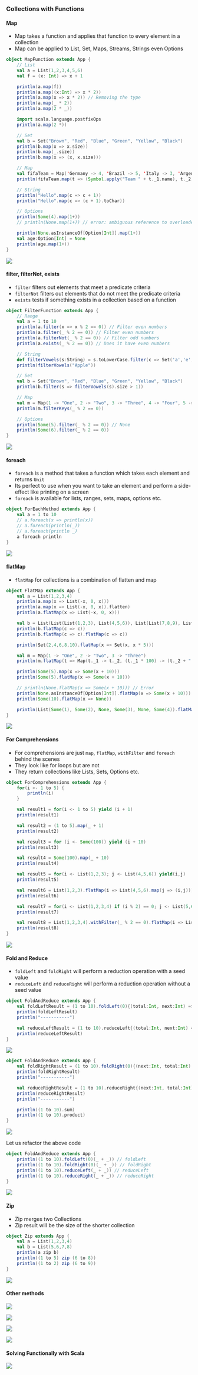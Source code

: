 ### Collections with Functions

#### Map

* Map takes a function and applies that function to every element in a collection
* Map can be applied to List, Set, Maps, Streams, Strings even Options

```scala
object MapFunction extends App {
    // List
    val a = List(1,2,3,4,5,6)
    val f = (x: Int) => x + 1

    println(a.map(f))
    println(a.map((x:Int) => x * 2))
    println(a.map(x => x * 2)) // Removing the type
    println(a.map(_ * 2))
    println(a.map(2 * _))

    import scala.language.postfixOps
    println(a.map(2 *))

    // Set
    val b = Set("Brown", "Red", "Blue", "Green", "Yellow", "Black")
    println(b.map(x => x.size))
    println(b.map(_.size))
    println(b.map(x => (x, x.size)))

    // Map
    val fifaTeam = Map('Germany -> 4, 'Brazil -> 5, 'Italy -> 3, 'Argentina -> 2)
    println(fifaTeam.map(t => (Symbol.apply("Team " + t._1.name), t._2)))

    // String
    println("Hello".map(c => c + 1))
    println("Hello".map(c => (c + 1).toChar))

    // Options
    println(Some(4).map(1+))
    // println(None.map(1+)) // error: ambiguous reference to overloaded definition // match expected type Nothing => ?

    println(None.asInstanceOf[Option[Int]].map(1+))
    val age:Option[Int] = None
    println(age.map(1+))
}
```

![](/assets/Map_Function.png)

#### filter, filterNot, exists

* `filter` filters out elements that meet a predicate criteria
* `filterNot` filters out elements that do not meet the predicate criteria
* `exists` tests if something exists in a collection based on a function

```scala
object FilterFunction extends App {
    // Range
    val a = 1 to 10
    println(a.filter(x => x % 2 == 0)) // Filter even numbers
    println(a.filter(_ % 2 == 0)) // Filter even numbers
    println(a.filterNot(_ % 2 == 0)) // Filter odd numbers
    println(a.exists(_ % 2 == 0)) // Does it have even numbers

    // String
    def filterVowels(s:String) = s.toLowerCase.filter(c => Set('a','e','i','o','u').contains(c))
    println(filterVowels("Apple"))

    // Set
    val b = Set("Brown", "Red", "Blue", "Green", "Yellow", "Black")
    println(b.filter(s => filterVowels(s).size > 1))

    // Map
    val m = Map(1 -> "One", 2 -> "Two", 3 -> "Three", 4 -> "Four", 5 -> "Five")
    println(m.filterKeys(_ % 2 == 0))

    // Options
    println(Some(5).filter(_ % 2 == 0)) // None
    println(Some(6).filter(_ % 2 == 0))
}
```

![](/assets/Filter_Function.png)

#### foreach

* `foreach` is a method that takes a function which takes each element and returns `Unit`
* Its perfect to use when you want to take an element and perform a side-effect like printing on a screen
* `foreach` is available for lists, ranges, sets, maps, options etc.

```scala
object ForEachMethod extends App {
    val a = 1 to 10
    // a.foreach(x => println(x))
    // a.foreach(println(_))
    // a.foreach(println _)
    a foreach println
}
```

![](/assets/foreach_method.png)

#### flatMap

* `flatMap` for collections is a combination of flatten and map

```scala
object FlatMap extends App {
    val a = List(1,2,3,4)
    println(a.map(x => List(-x, 0, x)))
    println(a.map(x => List(-x, 0, x)).flatten)
    println(a.flatMap(x => List(-x, 0, x)))

    val b = List(List(List(1,2,3), List(4,5,6)), List(List(7,8,9), List(10,11,12)))
    println(b.flatMap(c => c))
    println(b.flatMap(c => c).flatMap(c => c))

    println(Set(2,4,6,8,10).flatMap(x => Set(x, x * 5)))

    val m = Map(1 -> "One", 2 -> "Two", 3 -> "Three")
    println(m.flatMap(t => Map(t._1 -> t._2, (t._1 * 100) -> (t._2 + " Hundred"))))

    println(Some(5).map(x => Some(x + 10)))
    println(Some(5).flatMap(x => Some(x + 10)))

    // println(None.flatMap(x => Some(x + 10))) // Error
    println(None.asInstanceOf[Option[Int]].flatMap(x => Some(x + 10)))
    println(Some(10).flatMap(x => None))

    println(List(Some(1), Some(2), None, Some(3), None, Some(4)).flatMap(x => x))
}
```

![](/assets/FlatMapMethod.png)

#### For Comprehensions

* For comprehensions are just `map`, `flatMap`, `withFilter` and `foreach` behind the scenes
* They look like for loops but are not
* They return collections like Lists, Sets, Options etc.

```scala
object ForComprehensions extends App {
    for(i <- 1 to 5) {
        println(i)    
    }

    val result1 = for(i <- 1 to 5) yield (i + 1)
    println(result1)

    val result2 = (1 to 5).map(_ + 1)
    println(result2)

    val result3 = for (i <- Some(100)) yield (i + 10)
    println(result3)

    val result4 = Some(100).map(_ + 10)
    println(result4)

    val result5 = for(i <- List(1,2,3); j <- List(4,5,6)) yield(i,j)
    println(result5)

    val result6 = List(1,2,3).flatMap(i => List(4,5,6).map(j => (i,j)))
    println(result6)

    val result7 = for(i <- List(1,2,3,4) if (i % 2) == 0; j <- List(5,6)) yield (i,j)
    println(result7)

    val result8 = List(1,2,3,4).withFilter(_ % 2 == 0).flatMap(i => List(5,6).map(j => (i,j)))
    println(result8)
}
```

![](/assets/ForComprehensions.png)

#### Fold and Reduce

* `foldLeft` and `foldRight` will perform a reduction operation with a seed value
* `reduceLeft` and `reduceRight` will perform a reduction operation without a seed value

```scala
object FoldAndReduce extends App {
    val foldLeftResult = (1 to 10).foldLeft(0){(total:Int, next:Int) => println(s"Total: $total, Next: $next"); total + next}
    println(foldLeftResult)
    println("-----------")

    val reduceLeftResult = (1 to 10).reduceLeft{(total:Int, next:Int) => println(s"Total: $total, Next: $next"); total + next}
    println(reduceLeftResult)
}
```

![](/assets/FoldAndReduce_1.png)

```scala
object FoldAndReduce extends App {
    val foldRightResult = (1 to 10).foldRight(0){(next:Int, total:Int) => println(s"Total: $total, Next: $next"); total + next}
    println(foldRightResult)
    println("-----------")

    val reduceRightResult = (1 to 10).reduceRight{(next:Int, total:Int) => println(s"Total: $total, Next: $next"); total + next}
    println(reduceRightResult)
    println("-----------")

    println((1 to 10).sum)
    println((1 to 10).product)
}
```

![](/assets/FoldAndReduce_2.png)

Let us refactor the above code

```scala
object FoldAndReduce extends App {
    println((1 to 10).foldLeft(0)(_ + _)) // foldLeft
    println((1 to 10).foldRight(0)(_ + _)) // foldRight
    println((1 to 10).reduceLeft(_ + _)) // reduceLeft
    println((1 to 10).reduceRight(_ + _)) // reduceRight
}
```

![](/assets/FoldAndReduce_3.png)

#### Zip

* Zip merges two Collections
* Zip result will be the size of the shorter collection

```scala
object Zip extends App {
    val a = List(1,2,3,4)
    val b = List(5,6,7,8)
    println(a zip b)
    println((1 to 5) zip (6 to 8))
    println((1 to 2) zip (6 to 9))
}
```

![](/assets/Zip_1.png)

#### Other methods

![](assets/OtherMethods_1.png)

![](/assets/OtherMethods_2.png)

![](/assets/OtherMethods_3.png)

![](/assets/OtherMethods_4.png)

#### Solving Functionally with Scala

![](/assets/SolvingFunctionally.png)




